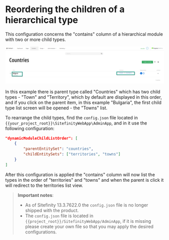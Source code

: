 # Reordering the children of a hierarchical type

This configuration concerns the "contains" column of a hierarchical module with two or more child types.

![Example](./../../assets/reorder-children-list.png "Example")

In this example there is parent type called "Countries" which has two child types - "Town" and "Territory", which by default are displayed in this order, and if you click on the parent item, in this example "Bulgaria", the first child type list screen will be opened - the "Towns" list.

To rearrange the child types, find the `config.json` file located in `{{your_project_root}}\SitefinityWebApp\AdminApp`, and in it use the following configuration:

```json
"dynamicModuleChildListOrder": [
    {
        "parentEntitySet": "countries",
        "childEntitySets": ["territories", "towns"]
    }
]
```

After this configuration is applied the "contains" column will now list the types in the order of "territories" and "towns" and when the parent is click it will redirect to the territories list view.

> **Important notes**:
> * As of Sitefinity 13.3.7622.0 the `config.json` file is no longer shipped with the product.
> * The `config.json` file is located in `{{project_root}}/SitefinityWebApp/AdminApp`, if it is missing please create your own file so that you may apply the desired configurations.
